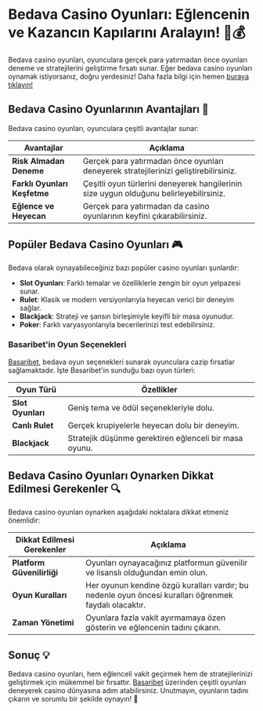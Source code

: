 # Bedava Casino Oyunları: Eğlencenin ve Kazancın Kapılarını Aralayın! 🎰💰

Bedava casino oyunları, oyunculara gerçek para yatırmadan önce oyunları deneme ve stratejilerini geliştirme fırsatı sunar. Eğer bedava casino oyunları oynamak istiyorsanız, doğru yerdesiniz! Daha fazla bilgi için hemen [buraya tıklayın!](https://casinotr.link/gWCRZ4)

## Bedava Casino Oyunlarının Avantajları 🎉

Bedava casino oyunları, oyunculara çeşitli avantajlar sunar:

| Avantajlar                | Açıklama                                              |
|---------------------------|------------------------------------------------------|
| **Risk Almadan Deneme**   | Gerçek para yatırmadan önce oyunları deneyerek stratejilerinizi geliştirebilirsiniz. |
| **Farklı Oyunları Keşfetme** | Çeşitli oyun türlerini deneyerek hangilerinin size uygun olduğunu belirleyebilirsiniz. |
| **Eğlence ve Heyecan**    | Gerçek para yatırmadan da casino oyunlarının keyfini çıkarabilirsiniz. |

## Popüler Bedava Casino Oyunları 🎮

Bedava olarak oynayabileceğiniz bazı popüler casino oyunları şunlardır:

- **Slot Oyunları**: Farklı temalar ve özelliklerle zengin bir oyun yelpazesi sunar.
- **Rulet**: Klasik ve modern versiyonlarıyla heyecan verici bir deneyim sağlar.
- **Blackjack**: Strateji ve şansın birleşimiyle keyifli bir masa oyunudur.
- **Poker**: Farklı varyasyonlarıyla becerilerinizi test edebilirsiniz.

### Basaribet'in Oyun Seçenekleri

[Basaribet](https://casinotr.link/gWCRZ4), bedava oyun seçenekleri sunarak oyunculara cazip fırsatlar sağlamaktadır. İşte Basaribet'in sunduğu bazı oyun türleri:

| Oyun Türü      | Özellikler                                           |
|----------------|-----------------------------------------------------|
| **Slot Oyunları** | Geniş tema ve ödül seçenekleriyle dolu.            |
| **Canlı Rulet**  | Gerçek krupiyelerle heyecan dolu bir deneyim.     |
| **Blackjack**    | Stratejik düşünme gerektiren eğlenceli bir masa oyunu. |

## Bedava Casino Oyunları Oynarken Dikkat Edilmesi Gerekenler 🔍

Bedava casino oyunları oynarken aşağıdaki noktalara dikkat etmeniz önemlidir:

| Dikkat Edilmesi Gerekenler | Açıklama                                             |
|----------------------------|-----------------------------------------------------|
| **Platform Güvenilirliği** | Oyunları oynayacağınız platformun güvenilir ve lisanslı olduğundan emin olun. |
| **Oyun Kuralları**        | Her oyunun kendine özgü kuralları vardır; bu nedenle oyun öncesi kuralları öğrenmek faydalı olacaktır. |
| **Zaman Yönetimi**        | Oyunlara fazla vakit ayırmamaya özen gösterin ve eğlencenin tadını çıkarın. |

## Sonuç 💡

Bedava casino oyunları, hem eğlenceli vakit geçirmek hem de stratejilerinizi geliştirmek için mükemmel bir fırsattır. [Basaribet](https://casinotr.link/gWCRZ4) üzerinden çeşitli oyunları deneyerek casino dünyasına adım atabilirsiniz. Unutmayın, oyunların tadını çıkarın ve sorumlu bir şekilde oynayın! 🎊

